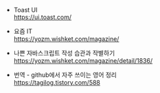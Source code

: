 
* Toast UI   
<https://ui.toast.com/>

* 요즘 IT   
<https://yozm.wishket.com/magazine/>

* 나쁜 자바스크립트 작성 습관과 작별하기   
<https://yozm.wishket.com/magazine/detail/1836/>

* 번역 - github에서 자주 쓰이는 영어 정리   
<https://tagilog.tistory.com/588>
